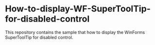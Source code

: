 # How-to-display-WF-SuperToolTip-for-disabled-control
This repository contains the sample that how to display the WinForms SuperToolTip for disabled control.
